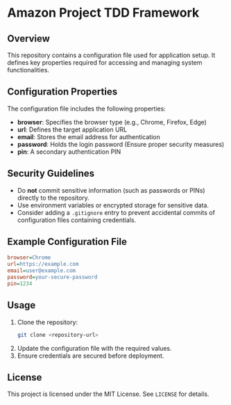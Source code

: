 # Amazon Project TDD Framework

## Overview
This repository contains a configuration file used for application setup. It defines key properties required for accessing and managing system functionalities.

## Configuration Properties
The configuration file includes the following properties:

- **browser**: Specifies the browser type (e.g., Chrome, Firefox, Edge)
- **url**: Defines the target application URL
- **email**: Stores the email address for authentication
- **password**: Holds the login password (Ensure proper security measures)
- **pin**: A secondary authentication PIN

## Security Guidelines
- Do **not** commit sensitive information (such as passwords or PINs) directly to the repository.
- Use environment variables or encrypted storage for sensitive data.
- Consider adding a `.gitignore` entry to prevent accidental commits of configuration files containing credentials.

## Example Configuration File
```ini
browser=Chrome
url=https://example.com
email=user@example.com
password=your-secure-password
pin=1234
```

## Usage
1. Clone the repository:
   ```sh
   git clone <repository-url>
   ```
2. Update the configuration file with the required values.
3. Ensure credentials are secured before deployment.

## License
This project is licensed under the MIT License. See `LICENSE` for details.

